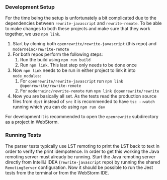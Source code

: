 ### Development Setup

For the time being the setup is unfortunately a bit complicated due to the dependencies between `rewrite-javascript` and `rewrite-remote`.
To be able to make changes to both these projects and make sure that they work together, we use `npm link`.

1. Start by cloning both `openrewrite/rewrite-javascript` (this repo) and `moderneinc/rewrite-remote`
2. For both repos perform the following steps:
   1. Run the build using `npm run build`
   2. Run `npm link`. This last step only needs to be done once
3. Now `npm link` needs to be run in either project to link it into `node_modules`:
   1. For `openrewrite/rewrite-javascript` run `npm link @openrewrite/rewrite-remote`
   2. For `moderneinc/rewrite-remote` run `npm link @openrewrite/rewrite`
4. Now you are basically all set. As the tests read the production source files from `dist` instead of `src` it is recommended to have `tsc --watch` running which you can do using `npm run dev`

For development it is recommended to open the `openrewrite` subdirectory as a project in WebStorm.

### Running Tests

The parser tests typically use LST remoting to print the LST back to text in order to verify the print idempotence.
In order to get this working the Java remoting server must already be running.
Start the Java remoting server directly from IntelliJ IDEA (`rewrite-javascript` repo) by running the shared `RemotingServer` configuration.
Now it should be possible to run the Jest tests from the terminal or from the WebStorm IDE.
